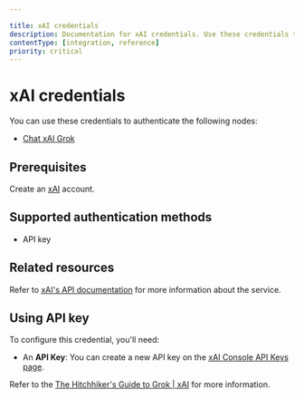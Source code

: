 ```yaml
---

title: xAI credentials
description: Documentation for xAI credentials. Use these credentials to authenticate xAI in n8n, a workflow automation platform.
contentType: [integration, reference]
priority: critical
---
```


# xAI credentials

You can use these credentials to authenticate the following nodes:

- [Chat xAI Grok](/integrations/builtin/cluster-nodes/sub-nodes/n8n-nodes-langchain.lmchatxaigrok.md)

## Prerequisites

Create an [xAI](https://accounts.x.ai/sign-up) account.

## Supported authentication methods

- API key

## Related resources

Refer to [xAI's API documentation](https://docs.x.ai/docs/api-reference) for more information about the service.

## Using API key

To configure this credential, you'll need:

- An **API Key**: You can create a new API key on the [xAI Console API Keys page](https://console.x.ai/team/default/api-keys).

Refer to the [The Hitchhiker's Guide to Grok | xAI](https://docs.x.ai/docs/tutorial) for more information.
